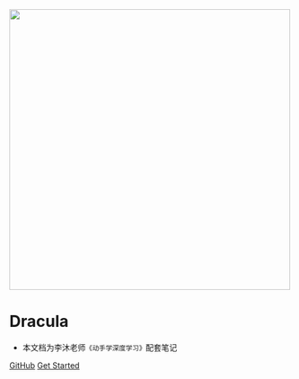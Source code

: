 <!-- <img width="500px" style="border-radius: 100%" bor src="img/cover.png"> -->
<img width="500px" bor src="img/cover.png">

# Dracula

- 本文档为李沐老师`《动手学深度学习》`配套笔记



[GitHub](<https://github.com/Baroquestc/Dive-into-DL-PyTorch>)
[Get Started](README.md)